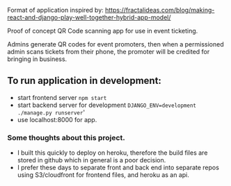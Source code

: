 Format of application inspired by: https://fractalideas.com/blog/making-react-and-django-play-well-together-hybrid-app-model/

Proof of concept QR Code scanning app for use in event ticketing.

Admins generate QR codes for event promoters, then when a permissioned admin scans tickets from their phone, the promoter will be credited for bringing in business.


## To run application in development:

* start frontend server `npm start`
* start backend server for development `DJANGO_ENV=development ./manage.py runserver`'
* use localhost:8000 for app.

### Some thoughts about this project.

* I built this quickly to deploy on heroku, therefore the build files are stored in github which in general is a poor decision.
* I prefer these days to separate front and back end into separate repos using S3/cloudfront for frontend files, and heroku as an api.
